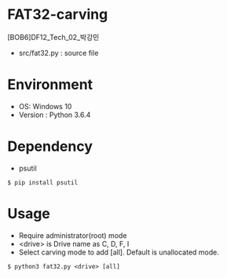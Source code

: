 # FAT32-carving

[BOB6]DF12_Tech_02_박강민

* src/fat32.py : source file

Environment
============

* OS: Windows 10
* Version : Python 3.6.4

Dependency
===========

* psutil

```
$ pip install psutil
```

Usage
======

* Require administrator(root) mode
* \<drive\> is Drive name as C, D, F, I
* Select carving mode to add [all]. Default is unallocated mode.

```
$ python3 fat32.py <drive> [all]
```